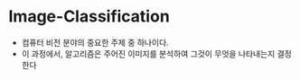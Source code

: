 # Image-Classification
 - 컴퓨터 비전 분야의 중요한 주제 중 하나이다.
 -  이 과정에서, 알고리즘은 주어진 이미지를 분석하여 그것이 무엇을 나타내는지 결정한다
